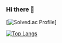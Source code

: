 ### Hi there 👋

[![Solved.ac Profile](http://mazassumnida.wtf/api/v2/generate_badge?boj=dlwlswn3539)]
<!--[![Anurag's GitHub stats](https://github-readme-stats.vercel.app/api?username=2pearl)](https://github.com/anuraghazra/github-readme-stats)-->
[![Top Langs](https://github-readme-stats.vercel.app/api/top-langs/?username=2pearl)](https://github.com/anuraghazra/github-readme-stats)

<!--
**2pearl/2pearl** is a ✨ _special_ ✨ repository because its `README.md` (this file) appears on your GitHub profile.

Here are some ideas to get you started:

- 🔭 I’m currently working on ...
- 🌱 I’m currently learning ...
- 👯 I’m looking to collaborate on ...
- 🤔 I’m looking for help with ...
- 💬 Ask me about ...
- 📫 How to reach me: ...
- 😄 Pronouns: ...
- ⚡ Fun fact: ...
-->
